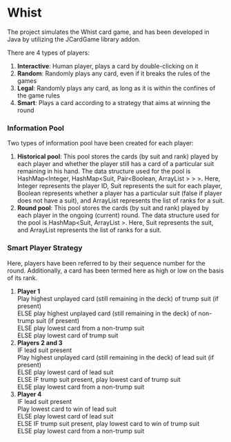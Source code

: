 # Whist
The project simulates the Whist card game, and has been developed in Java by utilizing the JCardGame library addon.  

There are 4 types of players:  
1. **Interactive**: Human player, plays a card by double-clicking on it  
2. **Random**: Randomly plays any card, even if it breaks the rules of the games  
3. **Legal**: Randomly plays any card, as long as it is within the confines of the game rules  
4. **Smart**: Plays a card according to a strategy that aims at winning the round  

### Information Pool
Two types of information pool have been created for each player:  
1. **Historical pool**: This pool stores the cards (by suit and rank) played by each player and whether the player still has a card of a particular suit remaining in his hand. The data structure used for the pool is HashMap<Integer, HashMap<Suit, Pair<Boolean, ArrayList<Integer> > > >. Here, Integer represents the player ID, Suit represents the suit for each player, Boolean represents whether a player has a particular suit (false if player does not have a suit), and ArrayList<Integer> represents the list of ranks for a suit.  
2. **Round pool**: This pool stores the cards (by suit and rank) played by each player in the ongoing (current) round. The data structure used for the pool is HashMap<Suit, ArrayList<Integer> >. Here, Suit represents the suit, and ArrayList<Integer> represents the list of ranks for a suit.  
  
### Smart Player Strategy
Here, players have been referred to by their sequence number for the round. Additionally, a card has been termed here as high or low on the basis of its rank.  
1. **Player 1**  
Play highest unplayed card (still remaining in the deck) of trump suit (if present)  
ELSE play highest unplayed card (still remaining in the deck) of non-trump suit (if present)  
ELSE play lowest card from a non-trump suit  
ELSE play lowest card of trump suit  
2. **Players 2 and 3**  
IF lead suit present  
Play highest unplayed card (still remaining in the deck) of lead suit (if present)  
ELSE play lowest card of lead suit  
ELSE IF trump suit present, play lowest card of trump suit  
ELSE play lowest card from a non-trump suit  
3. **Player 4**  
IF lead suit present  
Play lowest card to win of lead suit  
ELSE play lowest card of lead suit  
ELSE IF trump suit present, play lowest card to win of trump suit  
ELSE play lowest card from a non-trump suit  
